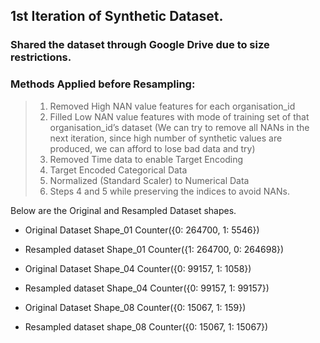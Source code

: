 ## 1st Iteration of Synthetic Dataset.

### Shared the dataset through Google Drive due to size restrictions.

### Methods Applied before Resampling: 
> 1. Removed High NAN value features for each organisation_id
> 2. Filled Low NAN value features with mode of training set of that organisation_id’s dataset 
> (We can try to remove all NANs in the next iteration, since high number of synthetic values are produced, we can afford to lose bad data and try)
> 3. Removed Time data to enable Target Encoding
> 4. Target Encoded Categorical Data
> 5. Normalized (Standard Scaler) to Numerical Data
> 6. Steps 4 and 5 while preserving the indices to avoid NANs.

Below are the Original and Resampled Dataset shapes.

* Original Dataset Shape_01 Counter({0: 264700, 1: 5546})
* Resampled dataset Shape_01 Counter({1: 264700, 0: 264698})


* Original Dataset Shape_04 Counter({0: 99157, 1: 1058})
* Resampled dataset Shape_04 Counter({0: 99157, 1: 99157})


* Original Dataset Shape_08 Counter({0: 15067, 1: 159})
* Resampled dataset shape_08 Counter({0: 15067, 1: 15067})

